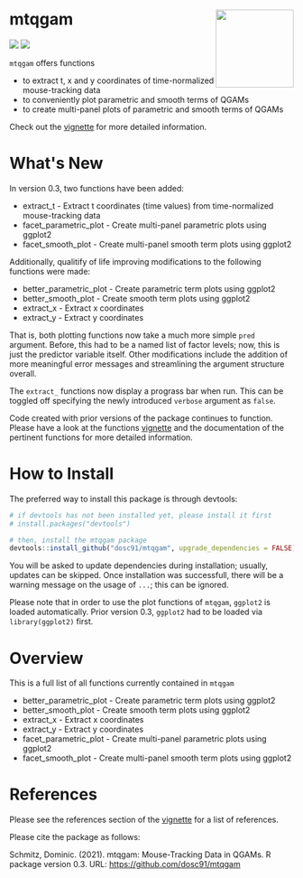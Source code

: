 # mtqgam <img src='https://dominicschmitz.com/packages/mtqgam_logo2.png' align="right" height="138" />

<!-- badges: start -->
![](https://img.shields.io/badge/version-0.3-FFA70B.svg)
![](https://img.shields.io/github/last-commit/dosc91/mtqgam)
<!-- badges: end -->

`mtqgam` offers functions

- to extract t, x and y coordinates of time-normalized mouse-tracking data
- to conveniently plot parametric and smooth terms of QGAMs
- to create multi-panel plots of parametric and smooth terms of QGAMs

Check out the [vignette](http://htmlpreview.github.io/?https://github.com/dosc91/mtqgam/blob/main/vignettes/functions.html) for more detailed information.

# What's New

In version 0.3, two functions have been added:

- extract_t - Extract t coordinates (time values) from time-normalized mouse-tracking data
- facet_parametric_plot - Create multi-panel parametric plots using ggplot2
- facet_smooth_plot - Create multi-panel smooth term plots using ggplot2

Additionally, qualitify of life improving modifications to the following functions were made:

- better_parametric_plot - Create parametric term plots using ggplot2
- better_smooth_plot - Create smooth term plots using ggplot2
- extract_x - Extract x coordinates
- extract_y - Extract y coordinates

That is, both plotting functions now take a much more simple `pred` argument. Before, this had to be a named list of factor levels; now, this is just the predictor variable itself. Other modifications include the addition of more meaningful error messages and streamlining the argument structure overall. 

The `extract_` functions now display a prograss bar when run. This can be toggled off specifying the newly introduced `verbose` argument as `false`.

Code created with prior versions of the package continues to function. Please have a look at the functions [vignette](http://htmlpreview.github.io/?https://github.com/dosc91/mtqgam/blob/main/vignettes/functions.html) and the documentation of the pertinent functions for more detailed information.

# How to Install

The preferred way to install this package is through devtools:

```r
# if devtools has not been installed yet, please install it first
# install.packages("devtools")

# then, install the mtqgam package
devtools::install_github("dosc91/mtqgam", upgrade_dependencies = FALSE)
```

You will be asked to update dependencies during installation; usually, updates can be skipped. Once installation was successfull, there will be a warning message on the usage of `...`; this can be ignored.

Please note that in order to use the plot functions of `mtqgam`, `ggplot2` is loaded automatically. Prior version 0.3, `ggplot2` had to be loaded via `library(ggplot2)` first.

# Overview

This is a full list of all functions currently contained in `mtqgam`

- better_parametric_plot - Create parametric term plots using ggplot2
- better_smooth_plot - Create smooth term plots using ggplot2
- extract_x - Extract x coordinates
- extract_y - Extract y coordinates
- facet_parametric_plot - Create multi-panel parametric plots using ggplot2
- facet_smooth_plot - Create multi-panel smooth term plots using ggplot2

# References

Please see the references section of the [vignette](http://htmlpreview.github.io/?https://github.com/dosc91/mtqgam/blob/main/vignettes/functions.html) for a list of references.

Please cite the package as follows:

Schmitz, Dominic. (2021). mtqgam: Mouse-Tracking Data in QGAMs. R package version 0.3. URL: https://github.com/dosc91/mtqgam
